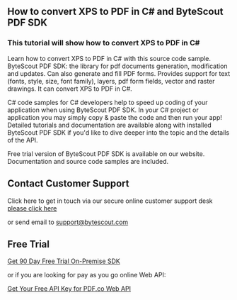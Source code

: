 ## How to convert XPS to PDF in C# and ByteScout PDF SDK

### This tutorial will show how to convert XPS to PDF in C#

Learn how to convert XPS to PDF in C# with this source code sample. ByteScout PDF SDK: the library for pdf documents generation, modification and updates. Can also generate and fill PDF forms. Provides support for text (fonts, style, size, font family), layers, pdf form fields, vector and raster drawings. It can convert XPS to PDF in C#.

C# code samples for C# developers help to speed up coding of your application when using ByteScout PDF SDK. In your C# project or application you may simply copy & paste the code and then run your app! Detailed tutorials and documentation are available along with installed ByteScout PDF SDK if you'd like to dive deeper into the topic and the details of the API.

Free trial version of ByteScout PDF SDK is available on our website. Documentation and source code samples are included.

## Contact Customer Support

Click here to get in touch via our secure online customer support desk [please click here](https://bytescout.zendesk.com/hc/en-us/requests/new?subject=ByteScout%20PDF%20SDK%20Question)

or send email to [support@bytescout.com](mailto:support@bytescout.com?subject=ByteScout%20PDF%20SDK%20Question) 

## Free Trial

[Get 90 Day Free Trial On-Premise SDK](https://bytescout.com/download/web-installer?utm_source=github-readme)

or if you are looking for pay as you go online Web API:

[Get Your Free API Key for PDF.co Web API](https://pdf.co/documentation/api?utm_source=github-readme)